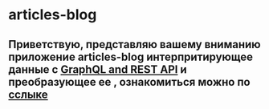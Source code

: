 # articles-blog
## Приветствую, представляю вашему вниманию приложение articles-blog интерпритирующее данные с [GraphQL and REST API](https://gorest.co.in/) и преобразующее ее , ознакомиться можно по [сслыке](https://rshuva1ov.github.io/ITSOFT-project/)
